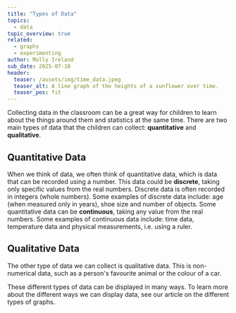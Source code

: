 ```yaml
---
title: "Types of Data"
topics: 
  - data
topic_overview: true
related: 
  - graphs
  - experimenting
author: Molly Ireland
sub_date: 2025-07-10
header:
  teaser: /assets/img/time_data.jpeg
  teaser_alt: A line graph of the heights of a sunflower over time.
  teaser_pos: fit
---
```

Collecting data in the classroom can be a great way for children to learn about the things around them and statistics at the same time. There are two main types of data that the children can collect: **quantitative** and **qualitative**.

## Quantitative Data 
When we think of data, we often think of quantitative data, which is data that can be recorded using a number. This data could be **discrete**, taking only specific values from the real numbers. Discrete data is often recorded in integers (whole numbers). Some examples of discrete data include: age (when measured only in years), shoe size and number of objects. Some quantitative data can be **continuous**, taking any value from the real numbers. Some examples of continuous data include: time data, temperature data and physical measurements, i.e. using a ruler. 

## Qualitative Data 
The other type of data we can collect is qualitative data. This is non-numerical data, such as a person's favourite animal or the colour of a car.

These different types of data can be displayed in many ways. To learn more about the different ways we can display data, see our article on the different types of graphs. 
